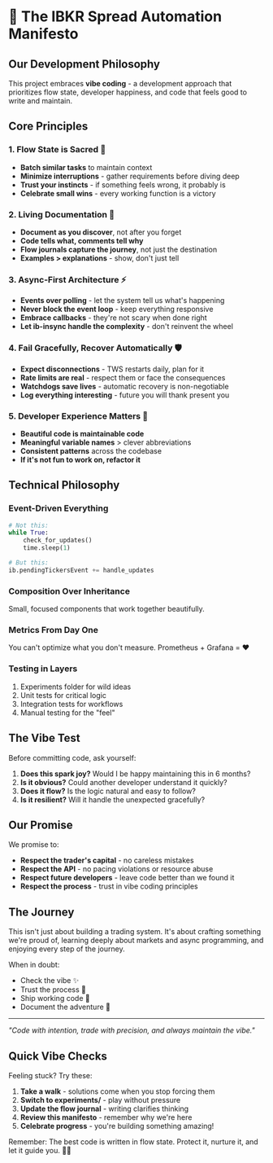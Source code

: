 # 🌊 The IBKR Spread Automation Manifesto

## Our Development Philosophy

This project embraces **vibe coding** - a development approach that prioritizes flow state, developer happiness, and code that feels good to write and maintain.

## Core Principles

### 1. Flow State is Sacred 🧘
- **Batch similar tasks** to maintain context
- **Minimize interruptions** - gather requirements before diving deep
- **Trust your instincts** - if something feels wrong, it probably is
- **Celebrate small wins** - every working function is a victory

### 2. Living Documentation 📝
- **Document as you discover**, not after you forget
- **Code tells what, comments tell why**
- **Flow journals capture the journey**, not just the destination
- **Examples > explanations** - show, don't just tell

### 3. Async-First Architecture ⚡
- **Events over polling** - let the system tell us what's happening
- **Never block the event loop** - keep everything responsive
- **Embrace callbacks** - they're not scary when done right
- **Let ib-insync handle the complexity** - don't reinvent the wheel

### 4. Fail Gracefully, Recover Automatically 🛡️
- **Expect disconnections** - TWS restarts daily, plan for it
- **Rate limits are real** - respect them or face the consequences
- **Watchdogs save lives** - automatic recovery is non-negotiable
- **Log everything interesting** - future you will thank present you

### 5. Developer Experience Matters 🎨
- **Beautiful code is maintainable code**
- **Meaningful variable names** > clever abbreviations
- **Consistent patterns** across the codebase
- **If it's not fun to work on, refactor it**

## Technical Philosophy

### Event-Driven Everything
```python
# Not this:
while True:
    check_for_updates()
    time.sleep(1)

# But this:
ib.pendingTickersEvent += handle_updates
```

### Composition Over Inheritance
Small, focused components that work together beautifully.

### Metrics From Day One
You can't optimize what you don't measure. Prometheus + Grafana = ❤️

### Testing in Layers
1. Experiments folder for wild ideas
2. Unit tests for critical logic
3. Integration tests for workflows
4. Manual testing for the "feel"

## The Vibe Test

Before committing code, ask yourself:
1. **Does this spark joy?** Would I be happy maintaining this in 6 months?
2. **Is it obvious?** Could another developer understand it quickly?
3. **Does it flow?** Is the logic natural and easy to follow?
4. **Is it resilient?** Will it handle the unexpected gracefully?

## Our Promise

We promise to:
- **Respect the trader's capital** - no careless mistakes
- **Respect the API** - no pacing violations or resource abuse
- **Respect future developers** - leave code better than we found it
- **Respect the process** - trust in vibe coding principles

## The Journey

This isn't just about building a trading system. It's about crafting something we're proud of, learning deeply about markets and async programming, and enjoying every step of the journey.

When in doubt:
- Check the vibe ✨
- Trust the process 🌊
- Ship working code 🚀
- Document the adventure 📖

---

*"Code with intention, trade with precision, and always maintain the vibe."*

## Quick Vibe Checks

Feeling stuck? Try these:
1. **Take a walk** - solutions come when you stop forcing them
2. **Switch to experiments/** - play without pressure
3. **Update the flow journal** - writing clarifies thinking
4. **Review this manifesto** - remember why we're here
5. **Celebrate progress** - you're building something amazing!

Remember: The best code is written in flow state. Protect it, nurture it, and let it guide you. 🌊✨